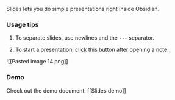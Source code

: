 Slides lets you do simple presentations right inside Obsidian.

### Usage tips

1. To separate slides, use newlines and the `---` separator.

2. To start a presentation, click this button after opening a note:

![[Pasted image 14.png]]

### Demo

Check out the demo document: [[Slides demo]]
